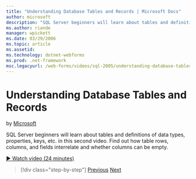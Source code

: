 ```yaml
---
title: "Understanding Database Tables and Records | Microsoft Docs"
author: microsoft
description: "SQL Server beginners will learn about tables and definitions of data types, properties, keys, etc. in this second video. Find out how table rows, columns, an..."
ms.author: riande
manager: wpickett
ms.date: 03/29/2006
ms.topic: article
ms.assetid: 
ms.technology: dotnet-webforms
ms.prod: .net-framework
msc.legacyurl: /web-forms/videos/sql-2005/understanding-database-tables-and-records
---
```

Understanding Database Tables and Records
====================
by [Microsoft](https://github.com/microsoft)

SQL Server beginners will learn about tables and definitions of data types, properties, keys, etc. in this second video. Find out how table rows, columns, and fields interrelate and whether columns can be empty.

[&#9654; Watch video (24 minutes)](https://channel9.msdn.com/Blogs/ASP-NET-Site-Videos/understanding-database-tables-and-records)

>[!div class="step-by-step"] [Previous](what-is-a-database.md) [Next](more-about-column-data-types-and-other-properties.md)